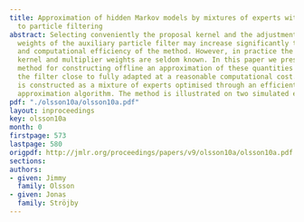```yaml
---
title: Approximation of hidden Markov models by mixtures of experts with application
  to particle filtering
abstract: Selecting conveniently the proposal kernel and the adjustment multiplier
  weights of the auxiliary particle filter may increase significantly the accuracy
  and computational efficiency of the method. However, in practice the optimal proposal
  kernel and multiplier weights are seldom known. In this paper we present a simulation-based
  method for constructing offline an approximation of these quantities that makes
  the filter close to fully adapted at a reasonable computational cost. The approximation
  is constructed as a mixture of experts optimised through an efficient stochastic
  approximation algorithm. The method is illustrated on two simulated examples.
pdf: "./olsson10a/olsson10a.pdf"
layout: inproceedings
key: olsson10a
month: 0
firstpage: 573
lastpage: 580
origpdf: http://jmlr.org/proceedings/papers/v9/olsson10a/olsson10a.pdf
sections: 
authors:
- given: Jimmy
  family: Olsson
- given: Jonas
  family: Ströjby
---
```

